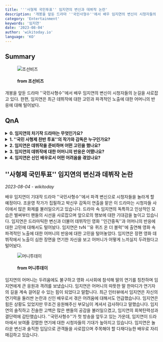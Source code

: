 ```yaml
---
title: '''사형제 국민투표'' 임지연의 변신과 데뷔작 논란'
description: '개봉을 앞둔 드라마 ''국민사형수''에서 배우 임지연의 변신이 시청자들의 눈길을 사로잡고 있다. 한편, 임지연은 최근 데뷔작에 대한 고민과 파격적인 노출에 대한 어머니의 반응에 대해 털어놨다.'
category: 'Entertainment'
keywords: '임지연'
date: '2023-08-04'
author: 'wikitoday.io'
language: 'KO'
---
```


## Summary



<figure>
    <img src="https://biz.chosun.com/resizer/r_r0aWR58keMbbNB-dbQ7T3TUoA=/650x341/smart/cloudfront-ap-northeast-1.images.arcpublishing.com/chosunbiz/5HFYSCCAKORKA4OMOCBNAHED2Y.jpg" alt="조선비즈" />
    <figcaption>
        <h4> from 조선비즈</h4>
    </figcaption>
</figure>


개봉을 앞둔 드라마 ''국민사형수''에서 배우 임지연의 변신이 시청자들의 눈길을 사로잡고 있다. 한편, 임지연은 최근 데뷔작에 대한 고민과 파격적인 노출에 대한 어머니의 반응에 대해 털어놨다.


## QnA

    
<details>
        <summary><b>0. 임지연의 차기작 드라마는 무엇인가요?</b></summary>
        임지연이 출연 예정인 드라마는 ''국민 사형제 투표''입니다.
    </details>
    
<details>
        <summary><b>1. ''국민 사형제 찬반 투표''의 작가와 감독은 누구인가요?</b></summary>
        ''국민 사형제 투표''는 조윤영 각본, 박신우 감독의 작품입니다.
    </details>
    
<details>
        <summary><b>2. 임지연은 데뷔작을 준비하며 어떤 고민을 했나요?</b></summary>
        임지연은 데뷔작 <인간중독>에서 파격적인 노출에 대한 어머니의 반응이 걱정이었다고 합니다.
    </details>
    
<details>
        <summary><b>3. 임지연의 데뷔작에 대한 어머니의 반응은 어땠나요?</b></summary>
        임지연의 데뷔작 시사회에 임지연의 어머니가 참석해 연기에 대한 칭찬을 아끼지 않았습니다.
    </details>
    
<details>
        <summary><b>4. 임지연은 신인 배우로서 어떤 어려움을 겪었나요?</b></summary>
        임지연은 어린 나이에 연기력에 대한 어려움과 논란에 직면했습니다.
    </details>
    


## ''사형제 국민투표'' 임지연의 변신과 데뷔작 논란

_2023-08-04 - wikitoday_

배우 임지연이 기대작 드라마 ''국민사형수''에서 파격 변신으로 시청자들을 놀라게 할 예정이다. 조윤영 작가가 집필하고 박신우 감독이 연출을 맡은 이 드라마는 시청자들 사이에서 많은 화제를 불러일으키고 있습니다. 드라마 속 임지연의 독특하고 인상적인 모습은 벌써부터 팬들의 시선을 사로잡으며 앞으로의 행보에 대한 기대감을 높이고 있습니다. 임지연은 드라마틱한 변신과 더불어 데뷔작인 영화 ''인간중독''과 어머니의 반응에 대한 고민에 대해서도 털어놨다. 임지연은 tvN ''유 퀴즈 온 더 블럭''에 출연해 영화 속 파격적인 노출에 대한 어머니의 반응에 대한 고민을 털어놓았다. 임지연은 장편 영화 데뷔작에서 노출이 심한 장면을 연기한 자신을 보고 어머니가 어떻게 느끼실지 두려웠다고 털어놨다.


<figure>
    <img src="https://thumb.mt.co.kr/21/2023/08/2023080308080533315_1.jpg" alt="머니투데이" />
    <figcaption>
        <h4> from 머니투데이</h4>
    </figcaption>
</figure>


임지연의 어머니는 두려움에도 불구하고 영화 시사회에 참석해 딸의 연기를 칭찬하며 임지연에게 큰 응원과 격려를 보냈습니다. 임지연은 어머니의 따뜻한 말 한마디가 연기자의 길을 계속 걸어갈 수 있는 힘이 되었다고 말합니다. 최근 인터뷰에서 임지연은 자신의 연기력을 둘러싼 논란과 신인 배우로서 겪은 어려움에 대해서도 언급했습니다. 임지연은 힘든 상황도 있었지만 무조건 응원해주신 부모님이 계셔서 감사하다고 말했습니다. 임지연의 솔직하고 진솔한 고백은 많은 팬들의 공감을 불러일으켰고, 임지연의 회복탄력성과 결단력에 감탄했습니다. ''국민사형수''가 첫 방송을 앞두고 있는 가운데, 임지연이 드라마에서 보여줄 강렬한 연기에 대한 시청자들의 기대가 높아지고 있습니다. 임지연은 놀라운 변신과 솔직한 입담으로 관객들을 사로잡으며 주목해야 할 다재다능한 배우로 자리매김하고 있습니다.
